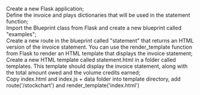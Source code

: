 Create a new Flask application;  
Define the invoice and plays dictionaries that will be used in the statement function;  
Import the Blueprint class from Flask and create a new blueprint called "examples";  
Create a new route in the blueprint called "statement" that returns an HTML version of the invoice statement. You can use the render_template function from Flask to render an HTML template that displays the invoice statement;  
Create a new HTML template called statement.html in a folder called templates. This template should display the invoice statement, along with the total amount owed and the volume credits earned;  
Copy index.html and index.js + data folder into template directory, add route('/stockchart') and render_template('index.html')